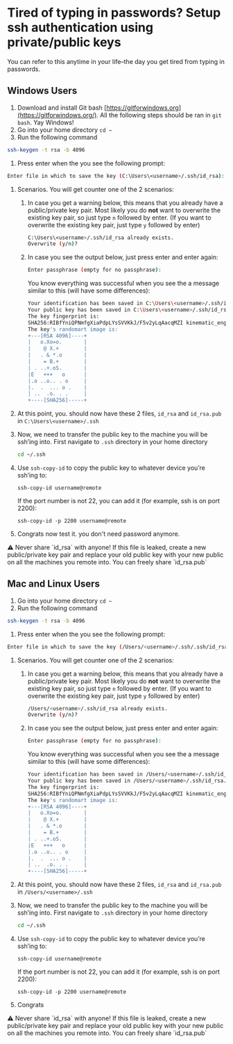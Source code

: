 # Tired of typing in passwords? Setup ssh authentication using private/public keys

You can refer to this anytime in your life–the day you get tired from typing in passwords.

## Windows Users

1. Download and install Git bash [https://gitforwindows.org](https://gitforwindows.org/). All the following steps should be ran in `git bash`. Yay Windows!
2. Go into your home directory `cd ~`
3. Run the following command

```bash
ssh-keygen -t rsa -b 4096
```

1. Press enter when the you see the following prompt:

```bash
Enter file in which to save the key (C:\Users\<username>/.ssh/id_rsa):
```

1. Scenarios. You will get counter one of the 2 scenarios:
    1. In case you get a warning below, this means that you already have a public/private key pair. Most likely you do **not** want to overwrite the existing key pair, so just type `n` followed by enter. (If you want to overwrite the existing key pair, just type `y` followed by enter)
        
        ```bash
        C:\Users\<username>/.ssh/id_rsa already exists.
        Overwrite (y/n)?
        ```
        
    2. In case you see the output below, just press enter and enter again:
        
        ```bash
        Enter passphrase (empty for no passphrase):
        ```
        
        You know everything was successful when you see the a message similar to this (will have some differences):
        
        ```bash
        Your identification has been saved in C:\Users\<username>/.ssh/id_rsa
        Your public key has been saved in C:\Users\<username>/.ssh/id_rsa.pub
        The key fingerprint is:
        SHA256:RIBfYniQPNmfgXiaPdpLYsSVVKkJ/F5v2yLqAacqMZI kinematic_engine24@DESKTOP-D2HK96O
        The key's randomart image is:
        +---[RSA 4096]----+
        |   o.Xo=o.       |
        |    @ X.+        |
        |   . & *.o       |
        |    = B.+        |
        | . ..+.oS.       |
        |E   +++   o      |
        |.o ..o.. . o     |
        |.  .  ... o .    |
        | ..  .o. . .     |
        +----[SHA256]-----+
        ```
        
2. At this point, you. should now have these 2 files, `id_rsa` and `id_rsa.pub` in `C:\Users\<username>/.ssh`
3. Now, we need to transfer the public key to the machine you will be ssh’ing into. First navigate to `.ssh` directory in your home directory
    
    ```bash
    cd ~/.ssh
    ```
    
4. Use `ssh-copy-id` to copy the public key to whatever device you’re ssh’ing to: 
    
    `ssh-copy-id username@remote`
    
    If the port number is not 22, you can add it (for example, ssh is on port 2200):
    
    `ssh-copy-id -p 2200 username@remote`
    
5. Congrats now test it. you don't need password anymore.


<aside>
⚠️ Never share `id_rsa` with anyone! If this file is leaked, create a new public/private key pair and replace your old public key with your new public on all the machines you remote into.
You can freely share `id_rsa.pub`

</aside>

## Mac and Linux Users

1. Go into your home directory `cd ~`
2. Run the following command

```bash
ssh-keygen -t rsa -b 4096
```

1. Press enter when the you see the following prompt:

```bash
Enter file in which to save the key (/Users/<username>/.ssh/.ssh/id_rsa):
```

1. Scenarios. You will get counter one of the 2 scenarios:
    1. In case you get a warning below, this means that you already have a public/private key pair. Most likely you do **not** want to overwrite the existing key pair, so just type `n` followed by enter. (If you want to overwrite the existing key pair, just type `y` followed by enter)
        
        ```bash
        /Users/<username>/.ssh/id_rsa already exists.
        Overwrite (y/n)?
        ```
        
    2. In case you see the output below, just press enter and enter again:
        
        ```bash
        Enter passphrase (empty for no passphrase):
        ```
        
        You know everything was successful when you see the a message similar to this (will have some differences):
        
        ```bash
        Your identification has been saved in /Users/<username>/.ssh/id_rsa
        Your public key has been saved in /Users/<username>/.ssh/id_rsa.pub
        The key fingerprint is:
        SHA256:RIBfYniQPNmfgXiaPdpLYsSVVKkJ/F5v2yLqAacqMZI kinematic_engine24@DESKTOP-D2HK96O
        The key's randomart image is:
        +---[RSA 4096]----+
        |   o.Xo=o.       |
        |    @ X.+        |
        |   . & *.o       |
        |    = B.+        |
        | . ..+.oS.       |
        |E   +++   o      |
        |.o ..o.. . o     |
        |.  .  ... o .    |
        | ..  .o. . .     |
        +----[SHA256]-----+
        ```
        
2. At this point, you. should now have these 2 files, `id_rsa` and `id_rsa.pub` in `/Users/<username>/.ssh`
3. Now, we need to transfer the public key to the machine you will be ssh’ing into. First navigate to `.ssh` directory in your home directory
    
    ```bash
    cd ~/.ssh
    ```
    
4. Use `ssh-copy-id` to copy the public key to whatever device you’re ssh’ing to: 
    
    `ssh-copy-id username@remote`
    
    If the port number is not 22, you can add it (for example, ssh is on port 2200):
    
    `ssh-copy-id -p 2200 username@remote`
    
5. Congrats


<aside>
⚠️ Never share `id_rsa` with anyone! If this file is leaked, create a new public/private key pair and replace your old public key with your new public on all the machines you remote into.
You can freely share `id_rsa.pub`

</aside>